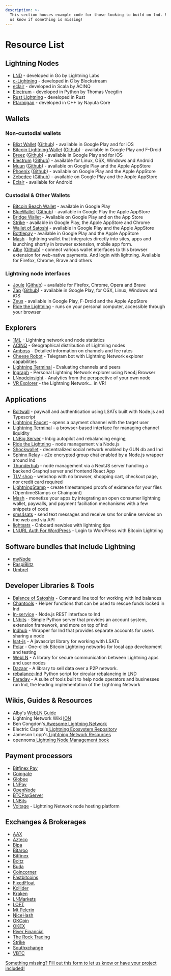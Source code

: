 ```yaml
---
description: >-
  This section houses example code for those looking to build on lnd. Please let
  us know if something is missing!
---
```


# Resource List

## Lightning Nodes <a href="#docs-internal-guid-7210ac49-7fff-7899-6ea7-d8acfa68cd8e" id="docs-internal-guid-7210ac49-7fff-7899-6ea7-d8acfa68cd8e"></a>

* [LND](https://github.com/lightningnetwork/lnd) - developed in Go by Lightning Labs
* [c-Lightning](https://github.com/ElementsProject/lightning) - developed in C by Blockstream
* [eclair](https://github.com/ACINQ/eclair) - developed in Scala by ACINQ
* [Electrum](https://electrum.org) - developed in Python by Thomas Voegtlin
* [Rust Lightning](https://github.com/rust-bitcoin/rust-lightning) - developed in Rust
* [Ptarmigan](https://nayuta.co) - developed in C++ by Nayuta Core

## Wallets <a href="#docs-internal-guid-007ec570-7fff-eb9a-7822-aff5a5e77f17" id="docs-internal-guid-007ec570-7fff-eb9a-7822-aff5a5e77f17"></a>

### Non-custodial wallets

* [Blixt Wallet](https://blixtwallet.github.io) ([Github](https://github.com/hsjoberg/blixt-wallet)) - available in Google Play and for iOS
* [Bitcoin Lightning Wallet](https://lightning-wallet.com) ([Github](https://github.com/btcontract/lnwallet)) - available in Google Play and F-Droid
* [Breez](https://breez.technology) ([Github](https://github.com/breez/breezmobile)) - available in Google Play and for iOS
* [Electrum](https://electrum.org) ([Github](https://github.com/spesmilo/electrum)) - available for Linux, OSX, Windows and Android
* [Muun](https://muun.com) ([Github](https://github.com/muun)) - available on Google Play and the Apple AppStore
* [Phoenix](https://phoenix.acinq.co) ([Github](https://github.com/ACINQ/phoenix)) - available on Google Play and the Apple AppStore
* [Zebedee](https://zebedee.io) ([Github](https://github.com/zebedeeio)) - available on Google Play and the Apple AppStore
* [Eclair](https://github.com/ACINQ/eclair-mobile) - available for Android

### Custodial & Other Wallets

* [Bitcoin Beach Wallet](https://www.bitcoinbeach.com) - available in Google Play
* [BlueWallet](https://github.com/BlueWallet/BlueWallet) ([Github](https://github.com/BlueWallet/BlueWallet)) - available in Google Play the Apple AppStore
* [Bridge Wallet](https://www.mtpelerin.com/bitcoin-lightning-wallet) - Available on Google Play and on the App Store
* [Strike](https://strike.me) - available in Google Play, the Apple AppStore and Chrome
* [Wallet of Satoshi](https://walletofsatoshi.com) - available in Google Play and the Apple AppStore
* [Bottlepay](https://bottlepay.com) - available in Google Play and the Apple AppStore
* [Mash](https://getmash.com/wallet) - lightning wallet that integrates directly into sites, apps and launching shortly in browser extension, mobile app form.
* [Alby](https://getalby.com/) ([Github](https://github.com/getAlby/lightning-browser-extension)) - connect various wallet interfaces to this browser extension for web-native payments. And login with lightning. Available for Firefox, Chrome, Brave and others

### Lightning node interfaces

* [Joule](https://lightningjoule.com) ([Github](https://github.com/joule-labs/joule-extension)) - available for Firefox, Chrome, Opera and Brave
* [Zap](https://zaphq.io) ([Github](https://github.com/LN-Zap)) - available in Google Play, for OSX, Linux, Windows and iOS
* [Zeus](https://github.com/ZeusLN/zeus) - available in Google Play, F-Droid and the Apple AppStore
* [Ride the Lightning](https://github.com/Ride-The-Lightning/RTL) - runs on your personal computer, accessible through your browser

## Explorers <a href="#docs-internal-guid-c8a6648f-7fff-39eb-c8cc-47fadeadad71" id="docs-internal-guid-c8a6648f-7fff-39eb-c8cc-47fadeadad71"></a>

* [1ML](https://1ml.com) - Lightning network and node statistics
* [ACINQ](https://explorer.acinq.co) - Geographical distribution of Lightning nodes
* [Amboss](https://amboss.space) - Detailed information on channels and fee rates
* [Cheese Robot](https://t.me/cheeserobot) - Telegram bot with Lightning Network explorer capabilities
* [Lightning Terminal](https://terminal.lightning.engineering) - Evaluating channels and peers
* [lngraph](https://github.com/xsb/lngraph) - Personal Lightning Network explorer using Neo4j Browser
* [LNnodeinsight](https://lnnodeinsight.com) - Analytics from the perspective of your own node
* [VR Explorer](https://bl.ocks.org/tyzbit/d1c83732d2767bb955125d41f5921888) - the Lightning Network... in VR!

## Applications

* [Boltwall](https://github.com/Tierion/boltwall) - paywall and authentication using LSATs built with Node.js and Typescript
* [Lightning Faucet](https://github.com/lightninglabs/lightning-faucet) - opens a payment channel with the target user
* [Lightning Terminal](https://terminal.lightning.engineering/#/) - a browser-based interface for managing channel liquidity
* [LNBig Server](https://github.com/LNBIG-COM/lnbig-server) - lnbig autopilot and rebalancing engin[e](https://github.com/apotdevin/thunderhub)
* [Ride the Lightning](https://github.com/Ride-The-Lightning/RTL) - node management via Node.js
* [Shockwallet](https://github.com/shocknet/wallet) - decentralized social network enabled by GUN db and lnd
* [Sphinx Relay](https://github.com/stakwork/sphinx-relay) - e2e encrypted group chat enabled by a Node.js wrapper around lnd
* [Thunderhub](https://github.com/apotdevin/thunderhub) - node management via a NextJS server handling a backend Graphql server and frontend React App
* [TLV shop](https://github.com/joostjager/tlvshop.com) - webshop with no browser, shopping cart, checkout page, nor credit card required
* [LightningStamp](https://lightningstamp.bitcoinproof.org) - create timestamped proofs of existence for your files (OpentimeStamps or Chainpoint)
* [Mash](https://getmash.com) - monetize your apps by integrating an open consumer lightning wallet, paywalls, and payment faciliation mechanisms with a few snippets of code
* [sms4sats](https://sms4sats.com) - send text messages and receive sms for online services on the web and via API
* [lightsats](https://lightsats.com) - Onboard newbies with lightning tips
* [LNURL Auth For WordPress](https://wordpress.org/plugins/lnurl-auth/) - Login to WordPress with Bitcoin Lightning

## Software bundles that include Lightning <a href="#docs-internal-guid-083d9f26-7fff-e1ef-2503-fa578ae0e176" id="docs-internal-guid-083d9f26-7fff-e1ef-2503-fa578ae0e176"></a>

* [myNode](https://mynodebtc.com)
* [RaspiBlitz](https://raspiblitz.org)
* [Umbrel](https://getumbrel.com)

## Developer Libraries & Tools

* [Balance of Satoshis](https://github.com/alexbosworth/balanceofsatoshis) - Command line tool for working with lnd balances
* [Chantools](https://github.com/guggero/chantools) - Helper functions that can be used to rescue funds locked in lnd
* [ln-service](https://github.com/alexbosworth/ln-service) - Node.js REST interface to lnd
* [LNbits](https://github.com/lnbits/lnbits) - Simple Python server that provides an account system, extension framework, and more on top of lnd
* [lndhub](https://github.com/BlueWallet/LndHub) - Wrapper for lnd that provides separate accounts for users sharing a node
* [lsat-js](https://github.com/Tierion/lsat-js) - A javascript library for working with LSATs
* [Polar](https://github.com/jamaljsr/polar) - One-click Bitcoin Lightning networks for local app development and testing
* [WebLN](https://webln.dev/#/) - A library for secure communication between Lightning apps and user nodes
* [Dazaar](https://dazaar.com) - A library to sell data over a P2P network.
* [rebalance-lnd](https://github.com/C-Otto/rebalance-lnd) Python script for circular rebalancing in LND
* [Faraday](https://github.com/lightninglabs/faraday) - A suite of tools built to help node operators and businesses run lnd, the leading implementation of the Lightning Network

## Wikis, Guides & Resources <a href="#docs-internal-guid-8bae6cd2-7fff-ce99-f185-1c89fff98fef" id="docs-internal-guid-8bae6cd2-7fff-ce99-f185-1c89fff98fef"></a>

* Alby's [WebLN Guide](https://www.webln.guide/introduction/welcome)
* Lightning Network Wiki [ION](https://wiki.ion.radar.tech)
* Ben Congdon's[ Awesome Lightning Network](https://github.com/bcongdon/awesome-lightning-network)
* Electric Capital's[ Lightning Ecosystem Repository](https://github.com/electric-capital/crypto-ecosystems/blob/master/data/ecosystems/l/lightning.toml)
* Jameson Lopp's[ Lightning Network Resources](https://www.lopp.net/lightning-information.html)
* opennoms[ Lightning Node Management book](https://openoms.gitbook.io/lightning-node-management/)

## Payment processors <a href="#docs-internal-guid-07197fd0-7fff-b137-101f-0144b1ab593c" id="docs-internal-guid-07197fd0-7fff-b137-101f-0144b1ab593c"></a>

* [Bitfinex Pay](https://pay.bitfinex.com)
* [Coingate](https://coingate.com)
* [Globee](https://globee.com)
* [LNPay](https://lnpay.co)
* [OpenNode](https://www.opennode.com)
* [BTCPayServer](https://docs.btcpayserver.org)
* [LNBits](https://lnbits.com/)
* [Voltage](https://voltage.cloud) - Lightning Network node hosting platform

## Exchanges & Brokerages <a href="#docs-internal-guid-61dc5aac-7fff-f33d-b971-9056f5f24364" id="docs-internal-guid-61dc5aac-7fff-f33d-b971-9056f5f24364"></a>

* [AAX](https://www.aax.com)
* [Azteco](https://azte.co)
* [Bipa](https://bipa.app)
* [Bitaroo](https://www.bitaroo.com.au)
* [Bitfinex](https://www.bitfinex.com)
* [Boltz](https://boltz.exchange)
* [Buda](https://www.buda.com)
* [Coincorner](https://www.coincorner.com)
* [Fastbitcoins](https://fastbitcoins.com)
* [FixedFloat](https://fixedfloat.com)
* [Kollider](https://kollider.xyz)
* [Kraken](https://www.kraken.com/)
* [LNMarkets](https://lnmarkets.com)
* [LOFT](https://loft.trade)
* [Mt Pelerin](https://www.mtpelerin.com/buy-bitcoin-lightning)
* [NiceHash](https://www.nicehash.com)
* [OKCoin](https://www.okcoin.com)
* [OKEX](https://www.okex.com)
* [River Financial](https://river.com)
* [The Rock Trading](https://www.therocktrading.com)
* [Strike](https://strike.me)
* [Southxchange](https://main.southxchange.com)
* [VBTC](https://vbtc.exchange)

[Something missing? Fill out this form to let us know or have your project included!](https://docs.google.com/forms/d/e/1FAIpQLSdT6kP3oUzd6xWytkDcflU9byHcp8nP9IyYntm\_6wa9Cw6qqg/viewform)

